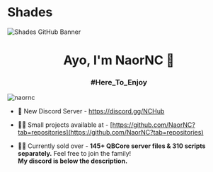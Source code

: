 # Shades
![Shades GitHub Banner](https://imgur.com/a/tSShStB)

<h1 align="center">Ayo, I'm NaorNC 👋</h1>
<h3 align="center">#Here_To_Enjoy</h3>
<p align="left"> <img src="https://komarev.com/ghpvc/?username=naornc&label=Profile%20views&color=0e75b6&style=flat" alt="naornc" /> </p>

- 🍒 New Discord Server - https://discord.gg/NCHub

- 👨‍💻 Small projects available at - [https://github.com/NaorNC?tab=repositories](https://github.com/NaorNC?tab=repositories)

- 👨‍💼 Currently sold over - **145+ QBCore server files & 310 scripts separately.** Feel free to join the family! <br>
**My discord is below the description.**</br>
